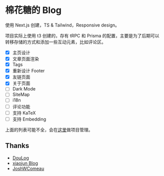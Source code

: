 # 棉花糖的 Blog

使用 Next.js 创建，TS & Tailwind，Responsive design。

项目实际上使用 t3 创建的，存有 tRPC 和 Prisma 的配置，主要是为了后期可以转移存储的方式和添加一些互动元素，比如评论区。

- [x] 主页设计
- [x] 文章页面渲染
- [x] Tags
- [x] 重新设计 Footer
- [x] 友链页面
- [x] 关于页面
- [ ] Dark Mode
- [ ] SiteMap
- [ ] i18n
- [ ] 评论功能
- [ ] 支持 KaTeX
- [ ] 支持 Embedding

上面的列表可能不全，会在[这里](https://cottoncandyz.notion.site/Blog-Project-1c0160f383824ff9bd9315c470ecc309)做项目管理。

## Thanks

- [DouLog](https://im.daidr.me/)
- [xiaojun Blog](https://github.com/xiaojundebug/xiaojun.im)
- [JoshWComeau](https://www.joshwcomeau.com/)
